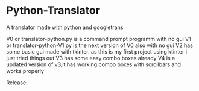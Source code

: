 # Python-Translator
A translator made with python and googletrans

V0 or translator-python.py is a command prompt programm with no gui
V1 or translator-python-V1.py is the next version of V0 also with no gui
V2 has some basic gui made with tkinter. as this is my first project using ktinter i just tried things out
V3 has some easy combo boxes already
V4 is a updated version of v3,it has working combo boxes with scrollbars and works properly

Release:

